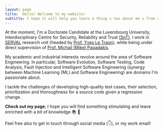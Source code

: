 ```yaml
---
layout: page
title:  Hello! Welcome to my website!
subtitle: I hope it will help you learn a thing ∨ two about me ∧ from me (possibly)
---
```


At the moment, I'm a Doctorate Candidate at the Luxembourg University, Interdisciplinary Centre for Security, Reliability and Trust [(SnT)](https://wwwfr.uni.lu/snt). I work in [SERVAL](https://wwwfr.uni.lu/snt/research/serval) research unit (headed by [Prof. Yves Le Traon](https://wwwfr.uni.lu/snt/people/yves_le_traon)), while being under direct supervision of [Prof. Michail (Mike) Papadakis](https://mpapad.github.io/).

My academic and industrial interests revolve around the area of Software Engineering. In particular, Software Evolution, Software Testing, Code Analysis, Fault Injection and Intelligent Software Engineering (synergy between Machine Learning (ML) and Software Engineering) are domains I'm passionate about.

I tackle the challenges of developing high-quality test cases, their selection, prioritization and thoroughness for a source code given a regression change.

<!--
My inspiration is to contribute and deliver practical and powerful test environments to software practitioners - by fusing highly assured software, delivered at a reasonable cost, with partial or complete automation to the testers.
-->

**Check out my page**; I hope you will find something stimulating and leave enriched with a bit of knowledge :books:  :evergreen_tree: 

Feel free also to get in touch through social media (👇), or my work email!
